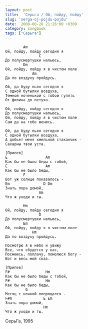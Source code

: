 ```yaml
---
layout: post
title:  'Серьга / Ой, пойду, пойду'
slug: 'serga-oj-pojdu-pojdu'
date:  2008-08-28 21:26:00 +0300
category: songbook
tags: ["Серьга"]
---
```


	        Am
	Ой, пойду, пойду сегодня я
	               C
	До полусмертушки напьюсь,
	        Dm
	Ой, пойду, пойду я в чистом поле
	            Am
	Да по воздуху пройдусь.
	
	Ой, да буду пьян сегодня я
	С одной бутылки воздуха,
	Темной ноченькой с тобой гулять
	От филина до петуха.
	
	Ой, пойду, пойду сегодня я
	До полусмертушки напьюсь,
	Ой, пойду, пойду я в чистом поле
	Сам да на тебе женюсь.
	
	Ой, да буду пьян сегодня я
	С одной бутылки воздуха,
	А добьет меня хмельной стаканчик -
	Сахарны твои уста.
	
	[Припев]
	E                 Am
	Как бы не было беды с тобой,
	E                 Am
	Как бы не было беды,
	        F
	Вот уж солнце показалось -
	Em               D Dm
	Знать пора домой,
	               Am
	Что ж уходи и ты.
	
	        Hm
	Ой, пойду, пойду сегодня я
	               D
	До полусмертушки напьюсь,
	        Em
	Ой, пойду, пойду я в чистом поле
	            Hm
	Да по воздуху пройдусь.
	
	Посмотрю я в небо и увижу
	Все, что сбудется у нас,
	Посмеюсь, поплачу, помолюся богу -
	Вот и весь мой сказ.
	
	[Припев]
	F#                Hm
	Как бы не было беды с тобой,
	F#                Hm
	Как бы не было беды,
	         G
	Месяц с ночкой попрощался -
	F#m              E Em
	Знать пора домой,
	                 Hm
	Что ж уходи и ты.

СерьГа, 1995

